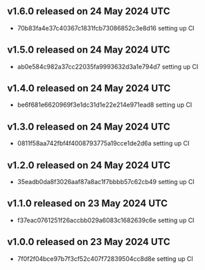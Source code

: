 ## v1.6.0 released on 24 May 2024 UTC
  * 70b83fa4e37c40367c1831fcb73086852c3e8d16 setting up CI
## v1.5.0 released on 24 May 2024 UTC
  * ab0e584c982a37cc22035fa9993632d3a1e794d7 setting up CI
## v1.4.0 released on 24 May 2024 UTC
  * be6f681e6620969f3e1dc31d1e22e214e971ead8 setting up CI
## v1.3.0 released on 24 May 2024 UTC
  * 0811f58aa742fbf4f4008793775a19cce1de2d6a setting up CI
## v1.2.0 released on 24 May 2024 UTC
  * 35eadb0da8f3026aaf87a8ac1f7bbbb57c62cb49 setting up CI
## v1.1.0 released on 23 May 2024 UTC
  * f37eac0761251f26accbb029a6083c1682639c6e setting up CI
## v1.0.0 released on 23 May 2024 UTC
  * 7f0f2f04bce97b7f3cf52c407f72839504cc8d8e setting up CI
